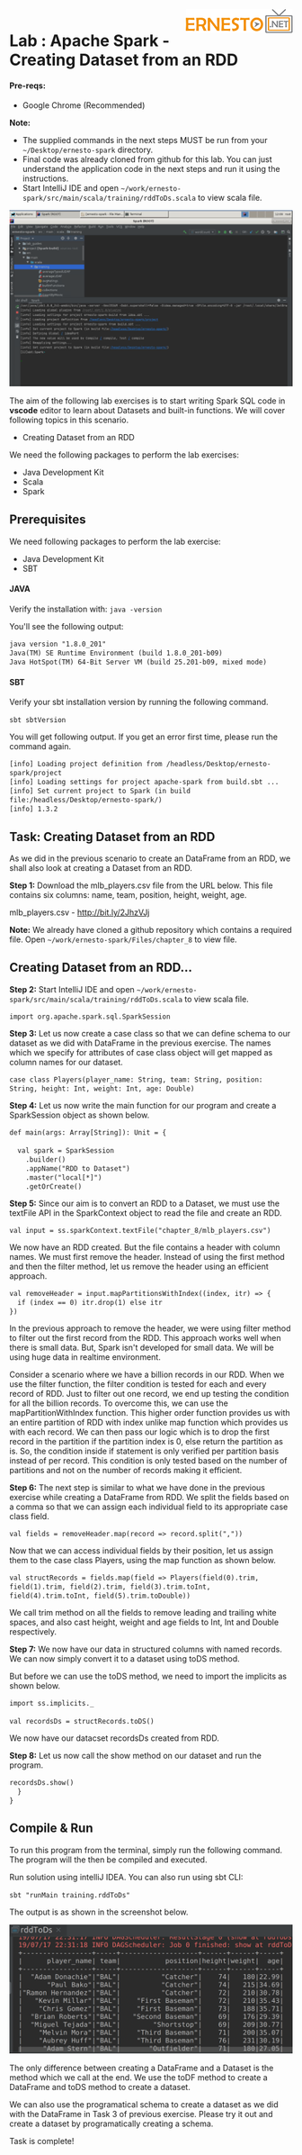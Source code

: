 <img align="right" src="./logo-small.png">

# Lab : Apache Spark - Creating Dataset from an RDD

#### Pre-reqs:
- Google Chrome (Recommended)



**Note:**
- The supplied commands in the next steps MUST be run from your `~/Desktop/ernesto-spark` directory. 
- Final code was already cloned from github for this lab. You can just understand the application code in the next steps and run it using the instructions.
- Start IntelliJ IDE and open `~/work/ernesto-spark/src/main/scala/training/rddToDs.scala` to view scala file.

![](./Screenshots/scala.png)

The aim of the following lab exercises is to start writing Spark SQL code in **vscode** editor to learn about Datasets and built-in functions.
We will cover following topics in this scenario.
- Creating Dataset from an RDD

We need the following packages to perform the lab exercises: 
- Java Development Kit
- Scala
- Spark

## Prerequisites

We need following packages to perform the lab exercise: 
- Java Development Kit
- SBT


#### JAVA
Verify the installation with: `java -version` 

You'll see the following output:

```
java version "1.8.0_201"
Java(TM) SE Runtime Environment (build 1.8.0_201-b09)
Java HotSpot(TM) 64-Bit Server VM (build 25.201-b09, mixed mode)
```


#### SBT
Verify your sbt installation version by running the following command.	

`sbt sbtVersion`	

You will get following output. If you get an error first time, please run the command again.

```	
[info] Loading project definition from /headless/Desktop/ernesto-spark/project	
[info] Loading settings for project apache-spark from build.sbt ...	
[info] Set current project to Spark (in build file:/headless/Desktop/ernesto-spark/)	
[info] 1.3.2
```

## Task: Creating Dataset from an RDD

As we did in the previous scenario to create an DataFrame from an RDD, we shall also look at creating a Dataset from an RDD.

**Step 1:** Download the mlb_players.csv file from the URL below. This file contains six columns: name, team, position, height, weight, age.

mlb_players.csv - http://bit.ly/2JhzVJj

**Note:** We already have cloned a github repository which contains a required file. Open `~/work/ernesto-spark/Files/chapter_8` to view file.

## Creating Dataset from an RDD...

**Step 2:** Start IntelliJ IDE and open `~/work/ernesto-spark/src/main/scala/training/rddToDs.scala` to view scala file.

```
import org.apache.spark.sql.SparkSession
```

**Step 3:** Let us now create a case class so that we can define schema to our dataset as we did with DataFrame in the previous exercise. The names which we specify for attributes of case class object will get mapped as column names for our dataset. 

```
case class Players(player_name: String, team: String, position: String, height: Int, weight: Int, age: Double)
```


**Step 4:** Let us now write the main function for our program and create a SparkSession object as shown below.

```
def main(args: Array[String]): Unit = {

  val spark = SparkSession
    .builder()
    .appName("RDD to Dataset")
    .master("local[*]")
    .getOrCreate()
```

**Step 5:** Since our aim is to convert an RDD to a Dataset, we must use the textFile API in the SparkContext object to read the file and create an RDD.

```
val input = ss.sparkContext.textFile("chapter_8/mlb_players.csv")
```

We now have an RDD created. But the file contains a header with column names. We must first remove the header. Instead of using the first method and then the filter method, let us remove the header using an efficient approach.

```
val removeHeader = input.mapPartitionsWithIndex((index, itr) => {
  if (index == 0) itr.drop(1) else itr
})
```

In the previous approach to remove the header, we were using filter method to filter out the first record from the RDD. This approach works well when there is small data. But, Spark isn't developed for small data. We will be using huge data in realtime environment.

Consider a scenario where we have a billion records in our RDD. When we use the filter function, the filter condition is tested for each and every record of RDD. Just to filter out one record, we end up testing the condition for all the billion records. To overcome this, we can use the mapPartitionWithIndex function. This higher order function provides us with an entire partition of RDD with index unlike map function which provides us with each record. We can then pass our logic which is to drop the first record in the partition if the partition index is 0, else return the partition as is. So, the condition inside if statement is only verified per partition basis instead of per record. This condition is only tested based on the number of partitions and not on the number of records making it efficient.
 


**Step 6:** The next step is similar to what we have done in the previous exercise while creating a DataFrame from RDD. We split the fields based on a comma so that we can assign each individual field to its appropriate case class field.

```
val fields = removeHeader.map(record => record.split(","))
```

Now that we can access individual fields by their position, let us assign them to the case class Players, using the map function as shown below.

```
val structRecords = fields.map(field => Players(field(0).trim, field(1).trim, field(2).trim, field(3).trim.toInt, field(4).trim.toInt, field(5).trim.toDouble))
```

We call trim method on all the fields to remove leading and trailing white spaces, and also cast height, weight and age fields to Int, Int and Double respectively.



**Step 7:** We now have our data in structured columns with named records. We can now simply convert it to a dataset using toDS method. 

But before we can use the toDS method, we need to import the implicits as shown below.

```
import ss.implicits._

val recordsDs = structRecords.toDS()
```

We now have our datacset recordsDs created from RDD.

**Step 8:** Let us now call the show method on our dataset and run the program.
 
```
recordsDs.show()
  }
}
```

## Compile & Run

To run this program from the terminal, simply run the following command. The program will the then be compiled and executed.

Run solution using intelliJ IDEA. You can also run using sbt CLI:

`sbt "runMain training.rddToDs"`

The output is as shown in the screenshot below.

![](./Screenshots/Chapter_8/Selection_013.png)
 
The only difference between creating a DataFrame and a Dataset is the method which we call at the end. We use the toDF method to create a DataFrame and toDS method to create a dataset.

We can also use the programatical schema to create a dataset as we did with the DataFrame in Task 3 of previous exercise. Please try it out and create a dataset by programatically creating a schema.

Task is complete!



 



























































